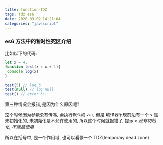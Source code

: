 ```yaml
---
title: function-TDZ
tags: tdz es6
date: 2020-03-02 14:21:04
categories: "javascript"
---
```



### es6 方法中的暂时性死区介绍

比如以下的代码:

```js
let x = 4;
function test(x = x + 1){
 console.log(x)
}

test(5) // log 5
test(null) // log null
test() // error !!!
```

第三种情况会报错, 是因为什么原因呢?

这个时候因为参数没有传递, 会执行默认的 `x+1`, 但是 编译器发现前边有一个 x 是未初始化的,
未初始化是不允许使用的, 所以这个时候就报错了, 提示 *x 没有初始化, 不能被使用*

所以在括号中, 是一个作用域, 也可以看做一个 TDZ(temporary dead zone)
